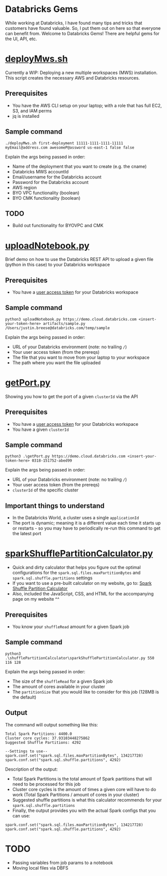 # Databricks Gems
While working at Databricks, I have found many tips and tricks that customers have found valuable. So, I put them out on here so that everyone can benefit from. Welcome to Databricks Gems! There are helpful gems for the UI, API, etc.

# [deployMws.sh](../master/deployMws.sh)
Currently a WIP: Deploying a new multiple workspaces (MWS) installation. This script creates the necessary AWS and Databricks resources. 

## Prerequisites
* You have the AWS CLI setup on your laptop; with a role that has full EC2, S3, and IAM perms
* jq is installed

## Sample command
`./deployMws.sh first-deployment 11111-1111-1111-11111 myEmail@address.com awesomeP@assword us-east-1 false false`

Explain the args being passed in order:
* Name of the deployment that you want to create (e.g. the cname)
* Databricks MWS accountId
* Email/username for the Databricks account
* Password for the Databricks account
* AWS region
* BYO VPC functionality (boolean)
* BYO CMK functionality (boolean)

## TODO
* Build out functionality for BYOVPC and CMK

# [uploadNotebook.py](../master/uploadNotebook.py)
Brief demo on how to use the Databricks REST API to upload a given file (python in this case) to your Databricks workspace

## Prerequisites
* You have a [user access token](https://docs.databricks.com/dev-tools/api/latest/authentication.html) for your Databricks workspace 

## Sample command
`python3 uploadNotebook.py https://demo.cloud.databricks.com <insert-your-token-here> artifacts/sample.py /Users/justin.breese@databricks.com/temp/sample`

Explain the args being passed in order:
* URL of your Databricks environment (note: no trailing `/`)
* Your user access token (from the prereqs)
* The file that you want to move from your laptop to your workspace
* The path where you want the file uploaded

# [getPort.py](../master/getPort.py)
Showing you how to get the port of a given `clusterId` via the API

## Prerequisites
* You have a [user access token](https://docs.databricks.com/dev-tools/api/latest/authentication.html) for your Databricks workspace
* You have a given `clusterId`

## Sample command
`python3 .\getPort.py https://demo.cloud.databricks.com <insert-your-token-here> 0318-151752-abed99`

Explain the args being passed in order:
* URL of your Databricks environment (note: no trailing `/`)
* Your user access token (from the prereqs)
* `clusterId` of the specific cluster

## Important things to understand
* In the Databricks World, a cluster uses a single `applicationId`
* The port is dynamic; meaning it is a different value each time it starts up or restarts - so you may have to periodically re-run this command to get the latest port

# [sparkShufflePartitionCalculator.py](../master/shufflePartitionCalculator/sparkShufflePartitionCalculator.py)
* Quick and dirty calculator that helps you figure out the optimal configurations for the `spark.sql.files.maxPartitionBytes` and `spark.sql.shuffle.partitions` settings
* If you want to use a pre-built calculator on my website, go to: [Spark Shuffle Partition Calculator](http://justinbreese.com/spark-shuffle-partition-calculator/)
* Also, included the JavaScript, CSS, and HTML for the accompanying page on my website ^^

## Prerequisites
* You know your `shuffleRead` amount for a given Spark job

## Sample command
`python3 .\shufflePartitionCalculator\sparkShufflePartitionCalculator.py 550 116 128`

Explain the args being passed in order:
* The size of the `shuffleRead` for a given Spark job
* The amount of cores available in your cluster
* The `partitionSize` that you would like to consider for this job (128MB is the default)

## Output
The command will output something like this:
```
Total Spark Partitions: 4400.0
Cluster core cycles: 37.93103448275862
Suggested Shuffle Partitions: 4292

--Settings to use--
spark.conf.set("spark.sql.files.maxPartitionBytes", 134217728)
spark.conf.set("spark.sql.shuffle.partitions", 4292)
```

Description of the output:
* Total Spark Partitions is the total amount of Spark partitions that will need to be processed for this job
* Cluster core cycles is the amount of times a given core will have to do work (Total Spark Partitions / amount of cores in your cluster)
* Suggested shuffle partitions is what this calculator recommends for your `spark.sql.shuffle.partitions`
* Finally, the output provides you with the actual Spark configs that you can use: 
``` 
spark.conf.set("spark.sql.files.maxPartitionBytes", 134217728)
spark.conf.set("spark.sql.shuffle.partitions", 4292)
```

# TODO
* Passing variables from job params to a notebook
* Moving local files via DBFS